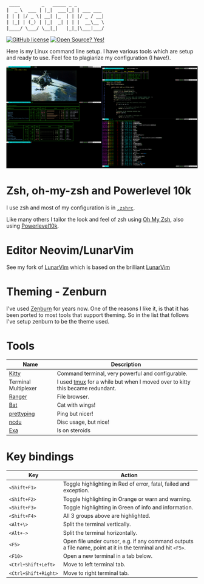 ```
 ____        _   _____ _ _          
|  _ \  ___ | |_|  ___(_| | ___ ___ 
| | | |/ _ \| __| |_  | | |/ _ / __|
| |_| | (_) | |_|  _| | | |  __\__ \
|____/ \___/ \__|_|   |_|_|\___|___/
```

<!-- Waffle! -->
<!-- {{{1 -->
[![GitHub license](https://img.shields.io/github/license/jimcornmell/dotfiles)](https://github.com/jimcornmell/dotfiles/blob/master/LICENSE)
[![Open Source? Yes!](https://badgen.net/badge/Open%20Source%20%3F/Yes%21/blue?icon=github)](https://github.com/jimcornmell/dotfiles)
<!-- }}}1 -->

<!-- Intro -->
<!-- {{{1 -->

Here is my Linux command line setup.  I have various tools which are setup and
ready to use.  Feel fee to plagiarize my configuration (I have!).

![LunarVim](./media/demoScreen.png)

<!-- }}}1 -->

# Zsh, oh-my-zsh and Powerlevel 10k
<!-- {{{1 -->

I use zsh and most of my configuration is in [`.zshrc`](https://github.com/jimcornmell/dotfiles/blob/main/.zshrc).

Like many others I tailor the look and feel of zsh
using [Oh My Zsh](https://ohmyz.sh), also using
[Powerlevel10k](https://github.com/romkatv/powerlevel10k).

<!-- }}}1 -->

# Editor Neovim/LunarVim
<!-- {{{1 -->

See my fork of [LunarVim](https://github.com/jimcornmell/LunarVim)
which is based on the brilliant
[LunarVim](https://github.com/ChristianChiarulli/LunarVim)

<!-- }}}1 -->

# Theming - Zenburn
<!-- {{{1 -->

I've used [Zenburn](https://github.com/jnurmine/Zenburn) for years now. One of
the reasons I like it, is that it has been ported to most tools that support
theming. So in the list that follows I've setup zenburn to be the theme used.

<!-- }}}1 -->

# Tools
<!-- {{{1 -->

Name                                                   | Description
------------------------------------------------------ | -------------------------------------
[Kitty](https://sw.kovidgoyal.net/kitty/)              | Command terminal, very powerful and configurable.
Terminal Multiplexer                                   | I used [tmux](https://github.com/tmux/tmux) for a while but when I moved over to kitty this became redundant.
[Ranger](https://github.com/ranger/ranger)             | File browser.
[Bat](https://github.com/sharkdp/bat)                  | Cat with wings!
[prettyping](https://github.com/denilsonsa/prettyping) | Ping but nicer!
[ncdu](https://dev.yorhel.nl/ncdu)                     | Disc usage, but nice!
[Exa](https://the.exa.website)                         | ls on steroids

<!-- }}}1 -->

# Key bindings
<!-- {{{1 -->

Key                  | Action
-------------------- | ---------------------------------------------------------------------------------------
`<Shift+F1>`         | Toggle highlighting in Red of error, fatal, failed and exception.
`<Shift+F2>`         | Toggle highlighting in Orange or warn and warning.
`<Shift+F3>`         | Toggle highlighting in Green of info and information.
`<Shift+F4>`         | All 3 groups above are highlighted.
`<Alt+\>`            | Split the terminal vertically.
`<Alt+->`            | Split the terminal horizontally.
`<F5>`               | Open file under cursor, e.g. if any command outputs a file name, point at it in the terminal and hit `<F5>`.
`<F10>`              | Open a new terminal in a tab below.
`<Ctrl+Shift+Left>`  | Move to left terminal tab.
`<Ctrl+Shift+Right>` | Move to right terminal tab.

<!-- }}}1 -->
